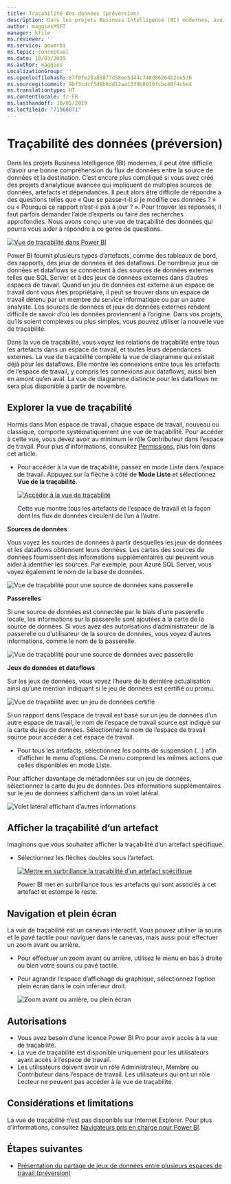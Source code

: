 ```yaml
---
title: Traçabilité des données (préversion)
description: Dans les projets Business Intelligence (BI) modernes, avoir une bonne compréhension du flux de données entre la source de données et la destination constitue un défi majeur pour bon nombre de clients.
author: maggiesMSFT
manager: kfile
ms.reviewer: ''
ms.service: powerbi
ms.topic: conceptual
ms.date: 10/03/2019
ms.author: maggies
LocalizationGroup: ''
ms.openlocfilehash: 87f0fe20a88077d58ee5d44c748d86264b2be536
ms.sourcegitcommit: 9bf3cdcf5d8b8dd12aa1339b8910fcbc40f4cbe4
ms.translationtype: HT
ms.contentlocale: fr-FR
ms.lasthandoff: 10/05/2019
ms.locfileid: "71968871"
---
```

# <a name="data-lineage-preview"></a>Traçabilité des données (préversion)
Dans les projets Business Intelligence (BI) modernes, il peut être difficile d’avoir une bonne compréhension du flux de données entre la source de données et la destination. C’est encore plus compliqué si vous avez créé des projets d’analytique avancée qui impliquent de multiples sources de données, artefacts et dépendances.  Il peut alors être difficile de répondre à des questions telles que « Que se passe-t-il si je modifie ces données ? » ou « Pourquoi ce rapport n’est-il pas à jour ? ». Pour trouver les réponses, il faut parfois demander l’aide d’experts ou faire des recherches approfondies. Nous avons conçu une vue de traçabilité des données qui pourra vous aider à répondre à ce genre de questions.

[ ![Vue de traçabilité dans Power BI](media/service-data-lineage/power-bi-lineage-view-cropped.png) ](media/service-data-lineage/power-bi-lineage-view-full-size.png#lightbox)
 
Power BI fournit plusieurs types d’artefacts, comme des tableaux de bord, des rapports, des jeux de données et des dataflows. De nombreux jeux de données et dataflows se connectent à des sources de données externes telles que SQL Server et à des jeux de données externes dans d’autres espaces de travail. Quand un jeu de données est externe à un espace de travail dont vous êtes propriétaire, il peut se trouver dans un espace de travail détenu par un membre du service informatique ou par un autre analyste. Les sources de données et jeux de données externes rendent difficile de savoir d’où les données proviennent à l’origine. Dans vos projets, qu’ils soient complexes ou plus simples, vous pouvez utiliser la nouvelle vue de traçabilité. 

Dans la vue de traçabilité, vous voyez les relations de traçabilité entre tous les artefacts dans un espace de travail, et toutes leurs dépendances externes. La vue de traçabilité complète la vue de diagramme qui existait déjà pour les dataflows. Elle montre les connexions entre tous les artefacts de l’espace de travail, y compris les connexions aux dataflows, aussi bien en amont qu’en aval. La vue de diagramme distincte pour les dataflows ne sera plus disponible à partir de novembre.

## <a name="explore-lineage-view"></a>Explorer la vue de traçabilité

Hormis dans Mon espace de travail, chaque espace de travail, nouveau ou classique, comporte systématiquement une vue de traçabilité. Pour accéder à cette vue, vous devez avoir au minimum le rôle Contributeur dans l’espace de travail. Pour plus d’informations, consultez [Permissions](#permissions), plus loin dans cet article. 

- Pour accéder à la vue de traçabilité, passez en mode Liste dans l’espace de travail. Appuyez sur la flèche à côté de **Mode Liste** et sélectionnez **Vue de la traçabilité**.

    [ ![Accéder à la vue de traçabilité](media/service-data-lineage/power-bi-lineage-list-view-cropped.png) ](media/service-data-lineage/power-bi-lineage-list-view.png#lightbox)

    Cette vue montre tous les artefacts de l’espace de travail et la façon dont les flux de données circulent de l’un à l’autre.

**Sources de données**

Vous voyez les sources de données à partir desquelles les jeux de données et les dataflows obtiennent leurs données. Les cartes des sources de données fournissent des informations supplémentaires qui peuvent vous aider à identifier les sources. Par exemple, pour Azure SQL Server, vous voyez également le nom de la base de données.

![Vue de traçabilité pour une source de données sans passerelle](media/service-data-lineage/power-bi-lineage-data-source-no-gateway.png)
 
**Passerelles**

Si une source de données est connectée par le biais d’une passerelle locale, les informations sur la passerelle sont ajoutées à la carte de la source de données. Si vous avez des autorisations d’administrateur de la passerelle ou d’utilisateur de la source de données, vous voyez d’autres informations, comme le nom de la passerelle.

![Vue de traçabilité pour une source de données avec passerelle](media/service-data-lineage/power-bi-lineage-data-source-with-gateway.png)

**Jeux de données et dataflows**
 
Sur les jeux de données, vous voyez l’heure de la dernière actualisation ainsi qu’une mention indiquant si le jeu de données est certifié ou promu.

![Vue de traçabilité avec un jeu de données certifié](media/service-data-lineage/power-bi-lineage-external-certified-dataset.png)
 
Si un rapport dans l’espace de travail est basé sur un jeu de données d’un autre espace de travail, le nom de l’espace de travail source est indiqué sur la carte du jeu de données. Sélectionnez le nom de l’espace de travail source pour accéder à cet espace de travail.
 
- Pour tous les artefacts, sélectionnez les points de suspension (...) afin d’afficher le menu d’options. Ce menu comprend les mêmes actions que celles disponibles en mode Liste.
  
Pour afficher davantage de métadonnées sur un jeu de données, sélectionnez la carte du jeu de données. Des informations supplémentaires sur le jeu de données s’affichent dans un volet latéral.

![Volet latéral affichant d’autres informations](media/service-data-lineage/power-bi-lineage-side-pane.png)
 
## <a name="show-lineage-for-any-artifact"></a>Afficher la traçabilité d’un artefact 

Imaginons que vous souhaitez afficher la traçabilité d’un artefact spécifique.

- Sélectionnez les flèches doubles sous l’artefact.

    [ ![Mettre en surbrillance la traçabilité d’un artefact spécifique](media/service-data-lineage/power-bi-lineage-highlight-cropped.png) ](media/service-data-lineage/power-bi-lineage-highlight-full-size.png#lightbox)

    Power BI met en surbrillance tous les artefacts qui sont associés à cet artefact et estompe le reste. 

## <a name="navigation-and-full-screen"></a>Navigation et plein écran 

La vue de traçabilité est un canevas interactif. Vous pouvez utiliser la souris et le pavé tactile pour naviguer dans le canevas, mais aussi pour effectuer un zoom avant ou arrière.  

- Pour effectuer un zoom avant ou arrière, utilisez le menu en bas à droite ou bien votre souris ou pavé tactile. 

- Pour agrandir l’espace d’affichage du graphique, sélectionnez l’option plein écran dans le coin inférieur droit. 

    ![Zoom avant ou arrière, ou plein écran](media/service-data-lineage/power-bi-lineage-zoom-full-screen.png)

## <a name="permissions"></a>Autorisations

- Vous avez besoin d’une licence Power BI Pro pour avoir accès à la vue de traçabilité.
- La vue de traçabilité est disponible uniquement pour les utilisateurs ayant accès à l’espace de travail.
- Les utilisateurs doivent avoir un rôle Administrateur, Membre ou Contributeur dans l’espace de travail. Les utilisateurs qui ont un rôle Lecteur ne peuvent pas accéder à la vue de traçabilité.

## <a name="considerations-and-limitations"></a>Considérations et limitations

La vue de traçabilité n’est pas disponible sur Internet Explorer. Pour plus d’informations, consultez [Navigateurs pris en charge pour Power BI](power-bi-browsers.md).

## <a name="next-steps"></a>Étapes suivantes

- [Présentation du partage de jeux de données entre plusieurs espaces de travail (préversion)](service-datasets-across-workspaces.md)
